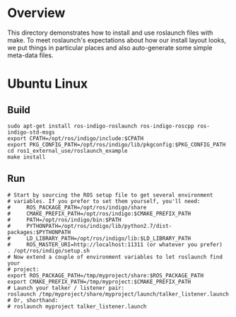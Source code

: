 # Overview

This directory demonstrates how to install and use roslaunch files with
make. To meet roslaunch's expectations about how our install layout looks,
we put things in particular places and also auto-generate some simple
meta-data files.

# Ubuntu Linux

## Build

~~~
sudo apt-get install ros-indigo-roslaunch ros-indigo-roscpp ros-indigo-std-msgs
export CPATH=/opt/ros/indigo/include:$CPATH
export PKG_CONFIG_PATH=/opt/ros/indigo/lib/pkgconfig:$PKG_CONFIG_PATH
cd ros1_external_use/roslaunch_example
make install
~~~

## Run
~~~
# Start by sourcing the ROS setup file to get several environment
# variables. If you prefer to set them yourself, you'll need:
#     ROS_PACKAGE_PATH=/opt/ros/indigo/share
#     CMAKE_PREFIX_PATH=/opt/ros/indigo:$CMAKE_PREFIX_PATH
#     PATH=/opt/ros/indigo/bin:$PATH
#     PYTHONPATH=/opt/ros/indigo/lib/python2.7/dist-packages:$PYTHONPATH
#     LD_LIBRARY_PATH=/opt/ros/indigo/lib:$LD_LIBRARY_PATH
#     ROS_MASTER_URI=http://localhost:11311 (or whatever you prefer)
. /opt/ros/indigo/setup.sh
# Now extend a couple of environment variables to let roslaunch find your
# project:
export ROS_PACKAGE_PATH=/tmp/myproject/share:$ROS_PACKAGE_PATH
export CMAKE_PREFIX_PATH=/tmp/myproject:$CMAKE_PREFIX_PATH
# Launch your talker / listener pair:
roslaunch /tmp/myproject/share/myproject/launch/talker_listener.launch
# Or, shorthand:
# roslaunch myproject talker_listener.launch
~~~

